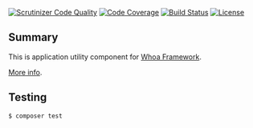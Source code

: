 [![Scrutinizer Code Quality](https://scrutinizer-ci.com/g/whoa-php-dist/application/badges/quality-score.png?b=master)](https://scrutinizer-ci.com/g/whoa-php-dist/application/?branch=master)
[![Code Coverage](https://scrutinizer-ci.com/g/whoa-php-dist/application/badges/coverage.png?b=master)](https://scrutinizer-ci.com/g/whoa-php-dist/application/?branch=master)
[![Build Status](https://travis-ci.org/whoa-php-dist/application.svg?branch=master)](https://travis-ci.org/whoa-php-dist/application)
[![License](https://img.shields.io/github/license/whoa-php/framework.svg)](https://packagist.org/packages/whoa-php/framework)

## Summary

This is application utility component for [Whoa Framework](https://github.com/whoa-php/framework).

[More info](https://github.com/whoa-php/framework).

## Testing

```bash
$ composer test
```
